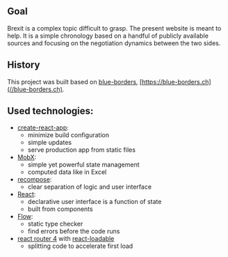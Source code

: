 ## Goal
Brexit is a complex topic difficult to grasp. The present website is meant to help. It is a simple chronology based on a handful of publicly available sources and focusing on the negotiation dynamics between the two sides.

## History

This project was built based on [blue-borders](//github.com/barbalex/bb2), [https://blue-borders.ch](//blue-borders.ch).

## Used technologies:

- [create-react-app](//github.com/facebookincubator/create-react-app):
  - minimize build configuration
  - simple updates
  - serve production app from static files
- [MobX](//github.com/mobxjs/mobx):
  - simple yet powerful state management
  - computed data like in Excel
- [recompose](//github.com/acdlite/recompose):
  - clear separation of logic and user interface
- [React](//facebook.github.io/react):
  - declarative user interface is a function of state
  - built from components
- [Flow](//flow.org):
  - static type checker
  - find errors before the code runs
- [react router 4](//reacttraining.com/react-router) with [react-loadable](//github.com/thejameskyle/react-loadable)
  - splitting code to accelerate first load
